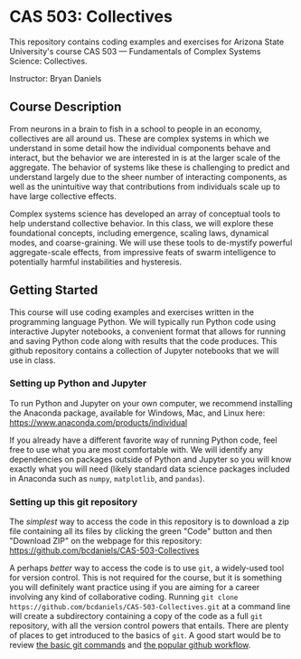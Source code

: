 # CAS 503: Collectives

This repository contains coding examples and exercises for Arizona State University's course CAS 503 — Fundamentals of Complex Systems Science: Collectives.

Instructor: Bryan Daniels

## Course Description

From neurons in a brain to fish in a school to people in an economy, collectives are all around us.  These are complex systems in which we understand in some detail how the individual components behave and interact, but the behavior we are interested in is at the larger scale of the aggregate.  The behavior of systems like these is challenging to predict and understand largely due to the sheer number of interacting components, as well as the unintuitive way that contributions from individuals scale up to have large collective effects.  

Complex systems science has developed an array of conceptual tools to help understand collective behavior.  In this class, we will explore these foundational concepts, including emergence, scaling laws, dynamical modes, and coarse-graining. We will use these tools to de-mystify powerful aggregate-scale effects, from impressive feats of swarm intelligence to potentially harmful instabilities and hysteresis.

## Getting Started

This course will use coding examples and exercises written in the programming language Python.   We will typically run Python code using interactive Jupyter notebooks, a convenient format that allows for running and saving Python code along with results that the code produces.  This github repository contains a collection of Jupyter notebooks that we will use in class.

### Setting up Python and Jupyter

To run Python and Jupyter on your own computer, we recommend installing the Anaconda package, available for Windows, Mac, and Linux here: https://www.anaconda.com/products/individual

If you already have a different favorite way of running Python code, feel free to use what you are most comfortable with.  We will identify any dependencies on packages outside of Python and Jupyter so you will know exactly what you will need (likely standard data science packages included in Anaconda such as `numpy`, `matplotlib`, and `pandas`).

### Setting up this git repository

The _simplest_ way to access the code in this repository is to download a zip file containing all its files by clicking the green "Code" button and then "Download ZIP" on the webpage for this repository: https://github.com/bcdaniels/CAS-503-Collectives 

A perhaps _better_ way to access the code is to use `git`, a widely-used tool for version control.  This is not required for the course, but it is something you will definitely want practice using if you are aiming for a career involving any kind of collaborative coding.  Running `git clone https://github.com/bcdaniels/CAS-503-Collectives.git` at a command line will create a subdirectory containing a copy of the code as a full `git` repository, with all the version control powers that entails.  There are plenty of places to get introduced to the basics of `git`.  A good start would be to review [the basic git commands](https://www.freecodecamp.org/news/learn-the-basics-of-git-in-under-10-minutes-da548267cc91/) and [the popular github workflow](https://guides.github.com/introduction/flow/).